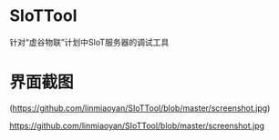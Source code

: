 # SIoTTool
针对“虚谷物联”计划中SIoT服务器的调试工具

# 界面截图

(https://github.com/linmiaoyan/SIoTTool/blob/master/screenshot.jpg)

https://github.com/linmiaoyan/SIoTTool/blob/master/screenshot.jpg
